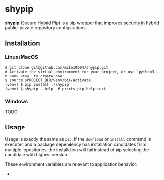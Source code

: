 # shypip

**shypip** (Secure Hybrid Pip) is a pip wrapper that improves security in 
hybrid public-private repository configurations.

## Installation

### Linux/MacOS

    $ git clone git@github.com/mike10004/shypip.git
    # Activate the virtual environment for your project, or use `python3 -m venv venv` to create one
    $ source $PROJECT_DIR/venv/bin/activate
    (venv) $ pip install ./shypip
    (venv) $ shypip --help  # prints pip help text

### Windows

TODO

## Usage

Usage is exactly the same as `pip`. If the `download` or `install` command is 
executed and a package dependency has installation candidates from multiple
repositories, the installation will fail instead of pip selecting the candidate 
with highest version.

These environment variables are relevant to application behavior:

* 

